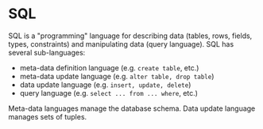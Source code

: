# SQL

SQL is a "programming" language for describing data (tables, rows, fields, types, constraints) and manipulating data (query language). SQL has several sub-languages:

- meta-data definition language  (e.g.  `create table`, etc.)
- meta-data update language  (e.g.  `alter table, drop table`)
- data update language  (e.g.  `insert, update, delete`)
- query language  (e.g.  `select ... from ... where`, etc.)

Meta-data languages manage the database schema. Data update language manages sets of tuples.